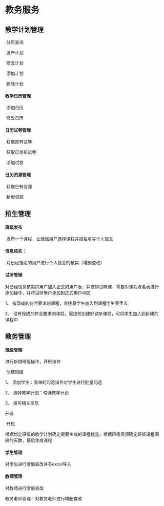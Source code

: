 # 教务服务

## 教学计划管理

​	分页查询

​	发布计划

​	修改计划

​	添加计划

​	删除计划

#### 教学日历管理

​	添加日历

​	修改日历

#### 日历试卷管理

​	获取原有试卷

​	获取已发布试卷

​	添加试卷

#### 日历资源管理

​	获取已有资源

​	新增资源

## 招生管理

#### 班级发布

​	发布一个课程，让微信用户选择课程并报名填写个人信息

#### 信息核实：

​	对已经报名的用户进行个人信息的核实（增删查改）

#### 试听管理

​	对已经信息核实的用户加入正式的用户表，并安排试听课，需要对课程点名表进行添加操作，并将试听用户添加到正式用户中区

1、 有现成的符合要求的课程，直接将学生加入到课程学生表里去

2、 没有现成的符合要求的课程，需提前创建好试听课程，可将学生加入到新建的课程中



## 教务管理

#### 班级管理

进行新增班级操作，开班操作

​	创建班级

1、 添加学生：表单的勾选操作对学生进行批量勾选

2、 选择教学计划：勾选教学计划

3、 填写相关信息

开班

​	开班

​	根据绑定班级的教学计划确定需要生成的课程数量，根据班级周频确定班级课程间隔的天数，最后生成课程

#### 学生管理

对学生进行增删查改并有excel导入

#### 教师管理

对教师进行增删查改

教务老师管理：对教务老师进行增删查改

​	

​	